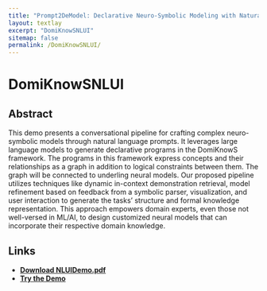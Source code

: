 ```yaml
---
title: "Prompt2DeModel: Declarative Neuro-Symbolic Modeling with Natural Language"
layout: textlay
excerpt: "DomiKnowSNLUI"
sitemap: false
permalink: /DomiKnowSNLUI/
---
```

# DomiKnowSNLUI

## Abstract
This demo presents a conversational pipeline for crafting complex neuro-symbolic models through natural language prompts. It leverages large language models to generate declarative programs in the DomiKnowS framework. The programs in this framework express concepts and their relationships as a graph in addition to logical constraints between them. The graph will be connected to underling neural models. Our proposed pipeline utilizes techniques like dynamic in-context demonstration retrieval, model refinement based on feedback from a symbolic parser, visualization, and user interaction to generate the tasks’ structure and formal knowledge representation. This approach empowers domain experts, even those not well-versed in ML/AI, to design customized neural models that can incorporate their respective domain knowledge.

## Links
- **[Download NLUIDemo.pdf](https://hlr.github.io/download/DomiKnowSNLUI.pdf)**
- **[Try the Demo](https://hlr-demo.egr.msu.edu/)**
